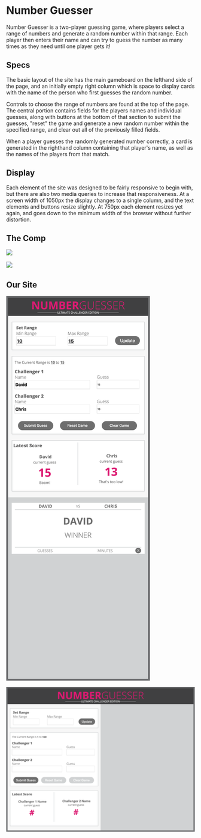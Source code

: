 # Number Guesser

Number Guesser is a two-player guessing game, where players select a range of numbers and generate a random number within that range. Each player then enters their name and can try to guess the number as many times as they need until one player gets it! 

## Specs 

The basic layout of the site has the main gameboard on the lefthand side of the page, and an initially empty right column which is space to display cards with the name of the person who first guesses the random number. 

Controls to choose the range of numbers are found at the top of the page. The central portion contains fields for the players names and individual guesses, along with buttons at the bottom of that section to submit the guesses, "reset" the game and generate a new random number within the specified range, and clear out all of the previously filled fields. 

When a player guesses the randomly generated number correctly, a card is generated in the righthand column containing that player's name, as well as the names of the players from that match. 

## Display

Each element of the site was designed to be fairly responsive to begin with, but there are also two media queries to increase that responsiveness. At a screen width of 1050px the display changes to a single column, and the text elements and buttons resize slightly. At 750px each element resizes yet again, and goes down to the minimum width of the browser without further distortion. 

## The Comp

![](http://frontend.turing.io/assets/images/projects/number-guesser/week2-numberguesser-01.jpg)

![](http://frontend.turing.io/assets/images/projects/number-guesser/week2-numberguesser-03.jpg)

## Our Site

![](./images/mq-screenshot)

![](./images/full-screenshot)
